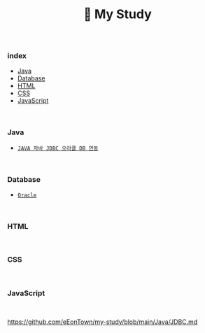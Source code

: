 #  <p align="center">🏃 My Study</p>

<br>

### index
- [Java](#Java)
- [Database](#Database)
- [HTML](#HTML)
- [CSS](#CSS)
- [JavaScript](#JavaScript)

<br>

### Java
- [`JAVA 자바 JDBC 오라클 DB 연동`](https://github.com/eEonTown/my-study/blob/main/Java/JDBC.md)

<br>

### Database
- [`Oracle`](https://github.com/eEonTown/my-study/blob/main/Java/JDBC.md)

<br>

### HTML

<br>

### CSS

<br>

### JavaScript

<br>


https://github.com/eEonTown/my-study/blob/main/Java/JDBC.md
